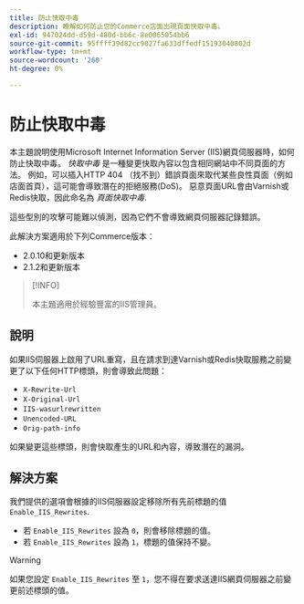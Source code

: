 ```yaml
---
title: 防止快取中毒
description: 瞭解如何防止您的Commerce店面出現頁面快取中毒。
exl-id: 947024dd-d59d-480d-bb6c-8e0065054bb6
source-git-commit: 95ffff39d82cc9027fa633dffedf15193040802d
workflow-type: tm+mt
source-wordcount: '260'
ht-degree: 0%

---
```


# 防止快取中毒

本主題說明使用Microsoft Internet Information Server (IIS)網頁伺服器時，如何防止快取中毒。 _快取中毒_ 是一種變更快取內容以包含相同網站中不同頁面的方法。 例如，可以插入HTTP 404 （找不到）錯誤頁面來取代某些良性頁面（例如店面首頁），這可能會導致潛在的拒絕服務(DoS)。 惡意頁面URL會由Varnish或Redis快取，因此命名為 _頁面快取中毒_.

這些型別的攻擊可能難以偵測，因為它們不會導致網頁伺服器記錄錯誤。

此解決方案適用於下列Commerce版本：

- 2.0.10和更新版本
- 2.1.2和更新版本

>[!INFO]
>
>本主題適用於經驗豐富的IIS管理員。

## 說明

如果IIS伺服器上啟用了URL重寫，且在請求到達Varnish或Redis快取服務之前變更了以下任何HTTP標頭，則會導致此問題：

- `X-Rewrite-Url`
- `X-Original-Url`
- `IIS-wasurlrewritten`
- `Unencoded-URL`
- `Orig-path-info`

如果變更這些標頭，則會快取產生的URL和內容，導致潛在的漏洞。

## 解決方案

我們提供的選項會根據的IIS伺服器設定移除所有先前標題的值 `Enable_IIS_Rewrites`.

- 若 `Enable_IIS_Rewrites` 設為 `0`，則會移除標題的值。
- 若 `Enable_IIS_Rewrites` 設為 `1`，標題的值保持不變。

>[!WARNING]
>
>如果您設定 `Enable_IIS_Rewrites` 至 `1`，您不得在要求送達IIS網頁伺服器之前變更前述標頭的值。
